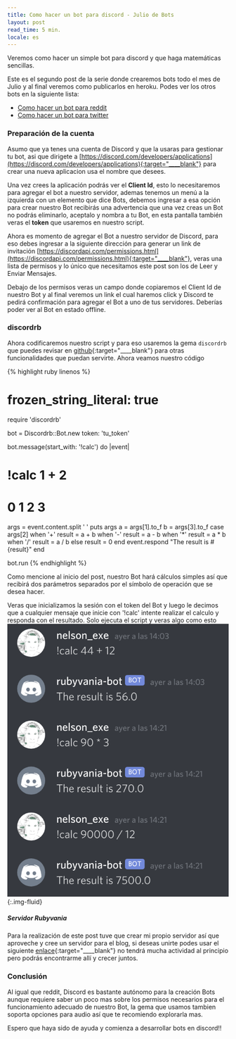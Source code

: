 ```yaml
---
title: Como hacer un bot para discord - Julio de Bots
layout: post
read_time: 5 min.
locale: es
---
```


Veremos como hacer un simple bot para discord y que haga matemáticas sencillas.

Este es el segundo post de la serie donde crearemos bots todo el mes de Julio y al final veremos como publicarlos en heroku. Podes ver los otros bots en la siguiente lista:
- [Como hacer un bot para reddit](/2020/07/04/reddit-bot)
- [Como hacer un bot para twitter](/2020/07/18/twitter-bot)

### Preparación de la cuenta

Asumo que ya tenes una cuenta de Discord y que la usaras para gestionar tu bot, asi que dirigete a [https://discord.com/developers/applications](https://discord.com/developers/applications){:target="____blank"} para crear una nueva aplicacion usa el nombre que desees.

Una vez crees la aplicación podrás ver el **Client Id**, esto lo necesitaremos para agregar el bot a nuestro servidor, ademas tenemos un menú a la izquierda con un elemento que dice Bots, debemos ingresar a esa opción para crear nuestro Bot recibirás una advertencia que una vez creas un Bot no podrás eliminarlo, aceptalo y nombra a tu Bot, en esta pantalla también veras el **token** que usaremos en nuestro script.

Ahora es momento de agregar el Bot a nuestro servidor de Discord, para eso debes ingresar a la siguiente dirección para generar un link de invitación [https://discordapi.com/permissions.html](https://discordapi.com/permissions.html){:target="____blank"}, veras una lista de permisos y lo único que necesitamos este post son los de Leer y Enviar Mensajes.

Debajo de los permisos veras un campo donde copiaremos el Client Id de nuestro Bot y al final veremos un link el cual haremos click y Discord te pedirá confirmación para agregar el Bot a uno de tus servidores. Deberías poder ver al Bot en estado offline.

### discordrb

Ahora codificaremos nuestro script y para eso usaremos la gema `discordrb` que puedes revisar en [github](https://github.com/discordrb/discordrb){:target="____blank"} para otras funcionalidades que puedan servirte. Ahora veamos nuestro código

{% highlight ruby linenos %}
# frozen_string_literal: true

require 'discordrb'

bot = Discordrb::Bot.new token: 'tu_token'

bot.message(start_with: '!calc') do |event|
  # !calc 1 + 2
  #    0  1 2 3
  args = event.content.split ' '
  puts args
  a = args[1].to_f
  b = args[3].to_f
  case args[2]
  when '+'
    result = a + b
  when '-'
    result = a - b
  when '*'
    result = a * b
  when '/'
    result = a / b
  else
    result = 0
  end
  event.respond "The result is #{result}"
end

bot.run
{% endhighlight %}

Como mencione al inicio del post, nuestro Bot hará cálculos simples así que recibirá dos parámetros separados por el símbolo de operación que se desea hacer.

Veras que inicializamos la sesión con el token del Bot y luego le decimos que a cualquier mensaje que inicie con '!calc' intente realizar el calculo y responda con el resultado. Solo ejecuta el script y veras algo como esto
![rubyvania bot](/assets/images/posts/discord-bot/live.png){:.img-fluid}

##### Servidor Rubyvania

Para la realización de este post tuve que crear mi propio servidor así que aproveche y cree un servidor para el blog, si deseas unirte podes usar el siguiente [enlace](https://discord.gg/vnbCpUZ){:target="____blank"} no tendrá mucha actividad al principio pero podrás encontrarme allí y crecer juntos.

### Conclusión

Al igual que reddit, Discord es bastante autónomo para la creación Bots aunque requiere saber un poco mas sobre los permisos necesarios para el funcionamiento adecuado de nuestro Bot, la gema que usamos tambien soporta opciones para audio así que te recomiendo explorarla mas.

Espero que haya sido de ayuda y comienza a desarrollar bots en discord!!
